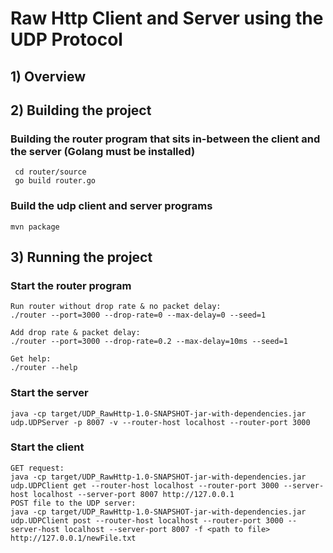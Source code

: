 # Raw Http Client and Server using the UDP Protocol

## 1) Overview


## 2) Building the project
  
### Building the router program that sits in-between the client and the server (Golang must be installed)

     cd router/source
     go build router.go
     
### Build the udp client and server programs

    mvn package
    
## 3) Running the project

### Start the router program

    Run router without drop rate & no packet delay:
    ./router --port=3000 --drop-rate=0 --max-delay=0 --seed=1

    Add drop rate & packet delay:
    ./router --port=3000 --drop-rate=0.2 --max-delay=10ms --seed=1
    
    Get help:
    ./router --help

### Start the server

    java -cp target/UDP_RawHttp-1.0-SNAPSHOT-jar-with-dependencies.jar udp.UDPServer -p 8007 -v --router-host localhost --router-port 3000
    
### Start the client

    GET request:
    java -cp target/UDP_RawHttp-1.0-SNAPSHOT-jar-with-dependencies.jar udp.UDPClient get --router-host localhost --router-port 3000 --server-host localhost --server-port 8007 http://127.0.0.1
    POST file to the UDP server:
    java -cp target/UDP_RawHttp-1.0-SNAPSHOT-jar-with-dependencies.jar udp.UDPClient post --router-host localhost --router-port 3000 --server-host localhost --server-port 8007 -f <path to file> http://127.0.0.1/newFile.txt
